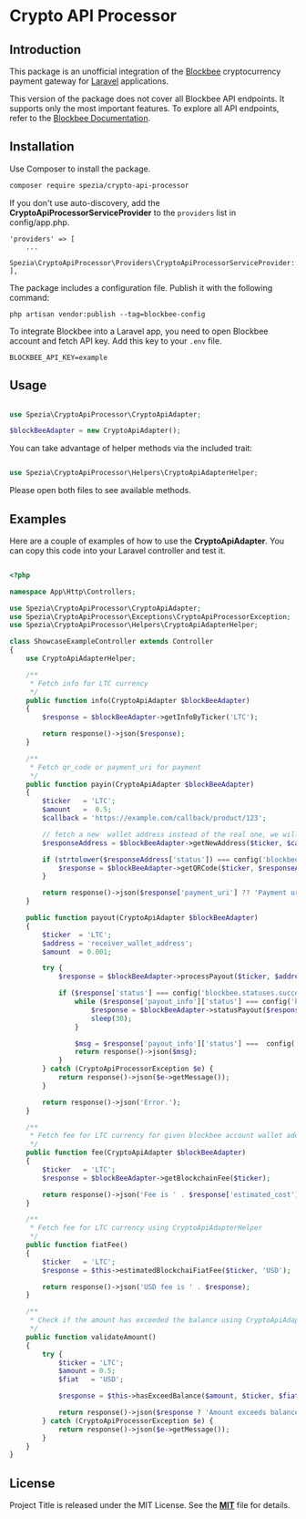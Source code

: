 # Crypto API Processor

## **Introduction**
This package is an unofficial integration of the [Blockbee](https://blockbee.io/) cryptocurrency payment gateway for [Laravel](https://laravel.com/) applications.

This version of the package does not cover all Blockbee API  endpoints. It supports only the most important features. To explore all API endpoints, refer to the [Blockbee Documentation](https://docs.blockbee.io/).


## Installation

Use Composer to install the package.

```bash
composer require spezia/crypto-api-processor
```

If you don't use auto-discovery, add the **CryptoApiProcessorServiceProvider** to the `providers` list in config/app.php.

```
'providers' => [
    ...
    Spezia\CryptoApiProcessor\Providers\CryptoApiProcessorServiceProvider::class,
],
```

The package includes a configuration file. Publish it with the following command:

```
php artisan vendor:publish --tag=blockbee-config
```


To integrate Blockbee into a Laravel app, you need to open Blockbee account and fetch API key. Add this key to your `.env` file.

```
BLOCKBEE_API_KEY=example
```

## Usage

```php

use Spezia\CryptoApiProcessor\CryptoApiAdapter;

$blockBeeAdapter = new CryptoApiAdapter();

```

You can take advantage of helper methods via the included trait:

```php

use Spezia\CryptoApiProcessor\Helpers\CryptoApiAdapterHelper;

```
Please open both files to see available methods.

## Examples

Here are a couple of examples of how to use the **CryptoApiAdapter**. You can copy this code into your Laravel controller and test it.

```php

<?php

namespace App\Http\Controllers;

use Spezia\CryptoApiProcessor\CryptoApiAdapter;
use Spezia\CryptoApiProcessor\Exceptions\CryptoApiProcessorException;
use Spezia\CryptoApiProcessor\Helpers\CryptoApiAdapterHelper;

class ShowcaseExampleController extends Controller
{
    use CryptoApiAdapterHelper;

    /**
     * Fetch info for LTC currency
     */
    public function info(CryptoApiAdapter $blockBeeAdapter)
    {
        $response = $blockBeeAdapter->getInfoByTicker('LTC');

        return response()->json($response);
    }

    /**
     * Fetch qr_code or payment_uri for payment
     */
    public function payin(CryptoApiAdapter $blockBeeAdapter)
    {
        $ticker   = 'LTC';
        $amount   =  0.5;
        $callback = 'https://example.com/callback/product/123';

        // fetch a new  wallet address instead of the real one, we will get a new unique address for every transaction
        $responseAddress = $blockBeeAdapter->getNewAddress($ticker, $callback);

        if (strtolower($responseAddress['status']) === config('blockbee.statuses.success')) {
            $response = $blockBeeAdapter->getQRCode($ticker, $responseAddress['address_in'], $amount);
        }

        return response()->json($response['payment_uri'] ?? 'Payment uri not found.');
    }

    public function payout(CryptoApiAdapter $blockBeeAdapter)
    {
        $ticker  = 'LTC';
        $address = 'receiver_wallet_address';
        $amount  = 0.001;

        try {
            $response = $blockBeeAdapter->processPayout($ticker, $address, $amount);

            if ($response['status'] === config('blockbee.statuses.success')) {
                while ($response['payout_info']['status'] === config('blockbee.statuses.processing')) {
                    $response = $blockBeeAdapter->statusPayout($response['payout_info']['id']);
                    sleep(30);
                }

                $msg = $response['payout_info']['status'] ===  config('blockbee.statuses.done') ? 'Update transaction status to done.' : 'Payment failed.';
                return response()->json($msg);
            }
        } catch (CryptoApiProcessorException $e) {
            return response()->json($e->getMessage());
        }

        return response()->json('Error.');
    }

    /**
     * Fetch fee for LTC currency for given blockbee account wallet address
     */
    public function fee(CryptoApiAdapter $blockBeeAdapter)
    {
        $ticker   = 'LTC';
        $response = $blockBeeAdapter->getBlockchainFee($ticker);

        return response()->json('Fee is ' . $response['estimated_cost'] ?? 'Not found.');
    }

    /**
     * Fetch fee for LTC currency using CryptoApiAdapterHelper
     */
    public function fiatFee()
    {
        $ticker   = 'LTC';
        $response = $this->estimatedBlockchaiFiatFee($ticker, 'USD');

        return response()->json('USD fee is ' . $response);
    }

    /**
     * Check if the amount has exceeded the balance using CryptoApiAdapterHelper
     */
    public function validateAmount()
    {
        try {
            $ticker = 'LTC';
            $amount = 0.5;
            $fiat   = 'USD';

            $response = $this->hasExceedBalance($amount, $ticker, $fiat);

            return response()->json($response ? 'Amount exceeds balance.' : 'Amount is valid.');
        } catch (CryptoApiProcessorException $e) {
            return response()->json($e->getMessage());
        }
    }
}

```


## License

Project Title is released under the MIT License. See the **[MIT](./LICENSE.md)** file for details.
